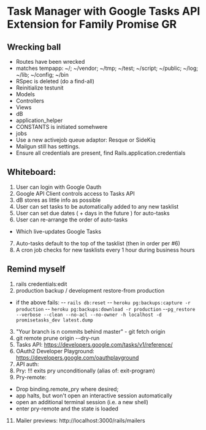 # Task Manager with Google Tasks API Extension for Family Promise GR

## Wrecking ball
- Routes have been wrecked
- matches tempapp: ~/; ~/vendor; ~/tmp; ~/test; ~/script; ~/public; ~/log; ~/lib; ~/config; ~/bin
- RSpec is deleted (do a find-all)
- Reinitialize testunit
- Models
- Controllers
- Views
- dB
- application_helper
- CONSTANTS is initiated somehwere
- jobs
- Use a new activejob queue adaptor: Resque or SideKiq
- Mailgun still has settings.
- Ensure all credentials are present, find Rails.application.credentials

## Whiteboard:
1. User can login with Google Oauth
2. Google API Client controls access to Tasks API
3. dB stores as little info as possible
4. User can set tasks to be automatically added to any new tasklist
5. User can set due dates ( + days in the future ) for auto-tasks
6. User can re-arrange the order of auto-tasks
  - Which live-updates Google Tasks
7. Auto-tasks default to the top of the tasklist (then in order per #6)
8. A cron job checks for new tasklists every 1 hour during business hours


## Remind myself
1. rails credentials:edit
2. production backup / development restore-from production
- if the above fails:
-- `rails db:reset`
-- `heroku pg:backups:capture -r production`
-- `heroku pg:backups:download -r production`
--`pg_restore --verbose --clean --no-acl --no-owner -h localhost -d promisetasks_dev latest.dump`
3. "Your branch is n commits behind master" - git fetch origin
4. git remote prune origin --dry-run
5. Tasks API: https://developers.google.com/tasks/v1/reference/
6. OAuth2 Developer Playground: https://developers.google.com/oauthplayground
7. API auth:
8. Pry: !!! exits pry unconditionally (alias of: exit-program)
9. Pry-remote:
  - Drop binding.remote_pry where desired;
  - app halts, but won't open an interactive session automatically
  - open an additional terminal session (i.e. a new shell)
  - enter pry-remote and the state is loaded
11. Mailer previews: http://localhost:3000/rails/mailers
